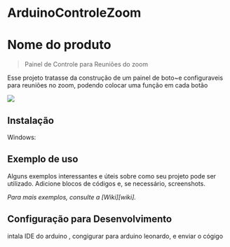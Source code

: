 # ArduinoControleZoom
# Nome do produto
> Painel de Controle para Reuniões do zoom


Esse projeto tratasse da construção de um painel de boto~e configuraveis para reuniões no zoom, podendo colocar uma função em cada botão

![](../header.png)

## Instalação

Windows:


## Exemplo de uso

Alguns exemplos interessantes e úteis sobre como seu projeto pode ser utilizado. Adicione blocos de códigos e, se necessário, screenshots.

_Para mais exemplos, consulte a [Wiki][wiki]._ 

## Configuração para Desenvolvimento

intala IDE do arduino , congigurar para arduino leonardo, e enviar o cógigo
